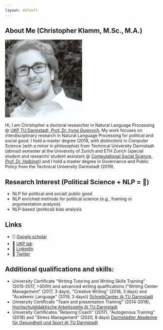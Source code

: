 ```yaml
---
layout: default
---
```


## About Me (Christopher Klamm, M.Sc., M.A.)

<img class="profile-picture" src="chris.jpg">

Hi, I am Christopher a doctoral researcher in Natural Language Processing @ [UKP TU Darmstadt, <i>Prof. Dr. Iryna Gurevych</i>](https://www.informatik.tu-darmstadt.de/ukp/ukp_home/about_ukp/index.en.jsp). My work focuses on interdisciplinary research in Natural Language Processing for political and social good. I hold a master degree (2018, <i>with distinction</i>) in Computer Science (with a minor in philosophie) from Technical University Darmstadt (abroad semester at the University of Zurich and ETH Zurich (special student and research/ student assistant @ [Computational Social Science, <i>Prof. Dr. Helbing</i>](http://www.coss.ethz.ch))) and I hold a master degree in Governance and Public Policy from the Technical University Darmstadt (2019).

## Research Interest (Political Science + NLP = 🎉)
* NLP for political and social/ public good
* NLP enriched methods for political science (e.g., framing or argumentation analysis)
* NLP-based (political) bias analysis

## Links
* 🗄 [Google scholar](https://scholar.google.de/citations?hl=de&authuser=1&user=oLSU8LEAAAAJ)
* 🔬 [UKP lab](https://www.informatik.tu-darmstadt.de/ukp/ukp_home/staff_ukp/detailseite_mitarbeiter_1_68224.en.jsp)
* 👥 [LinkedIn](https://www.linkedin.com/in/christopher-klamm-865786b3/)
* 🍿 [Twitter](https://twitter.com/chklamm)

## Additional qualifications and skills:
* University Certificate “Writing Tutoring and Writing Skills Training” (2015-2017, >300h) and advanced writing qualifications ("Writing Center Management" (2017, 3 days), "Creative Writing" (2018, 3 days) and "Academic Language" (2019, 3 days)) [SchreibCenter @ TU Darmstadt](https://www.owl.tu-darmstadt.de/schreibcenter_1/index.de.jsp)
* University Certificate "Team and presentation Training" (2014-2018), [Hochschuldidaktische Arbeitsstelle @ TU Darmstadt](https://www.hda.tu-darmstadt.de/hda/index.de.jsp)
* University Certificates "Relaxing Coach" (2017), "Autogenous Training" (2018) and "Stress Management" (2020, 8 days) [Darmstädter Akademie für Gesundheit und Sport @ TU Darmstadt](https://www.sport.tu-darmstadt.de/dienstleistungen/fortbildungen_ifs.de.jsp)
